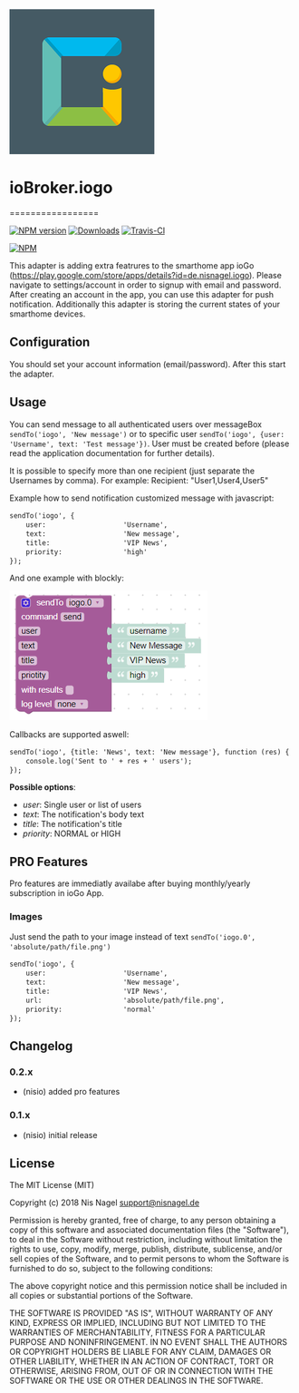 ![Logo](admin/iogo.png)

# ioBroker.iogo
=================

[![NPM version](http://img.shields.io/npm/v/iobroker.iogo.svg)](https://www.npmjs.com/package/iobroker.iogo)
[![Downloads](https://img.shields.io/npm/dm/iobroker.iogo.svg)](https://www.npmjs.com/package/iobroker.iogo)
[![Travis-CI](http://img.shields.io/travis/nisiode/ioBroker.iogo/master.svg)](https://travis-ci.org/nisiode/ioBroker.iogo)

[![NPM](https://nodei.co/npm/iobroker.iogo.png?downloads=true)](https://nodei.co/npm/iobroker.iogo/)

This adapter is adding extra featrures to the smarthome app ioGo (https://play.google.com/store/apps/details?id=de.nisnagel.iogo).
Please navigate to settings/account in order to signup with email and password.
After creating an account in the app, you can use this adapter for push notification.
Additionally this adapter is storing the current states of your smarthome devices.

## Configuration
You should set your account information (email/password). After this start the adapter.

## Usage
You can send message to all authenticated users over messageBox ```sendTo('iogo', 'New message')```
or to specific user ```sendTo('iogo', {user: 'Username', text: 'Test message'})```.
User must be created before (please read the application documentation for further details).

It is possible to specify more than one recipient (just separate the Usernames by comma). For example: Recipient: "User1,User4,User5"

Example how to send notification customized message with javascript:
```
sendTo('iogo', {
    user:                   'Username',
    text:                   'New message',
    title:                  'VIP News',
    priority:               'high'
});
```

And one example with blockly:

![blockly](img/blockly.png)

Callbacks are supported aswell:
```
sendTo('iogo', {title: 'News', text: 'New message'}, function (res) {
    console.log('Sent to ' + res + ' users');
});
```

**Possible options**:
- *user*: Single user or list of users
- *text*: The notification's body text
- *title*: The notification's title
- *priority*: NORMAL or HIGH

## PRO Features

Pro features are immediatly availabe after buying monthly/yearly subscription in ioGo App.

### Images ###
Just send the path to your image instead of text ```sendTo('iogo.0', 'absolute/path/file.png')```
```
sendTo('iogo', {
    user:                   'Username',
    text:                   'New message',
    title:                  'VIP News',
    url:                    'absolute/path/file.png',
    priority:               'normal'
});
```

## Changelog

### 0.2.x
* (nisio) added pro features

### 0.1.x
* (nisio) initial release

## License
The MIT License (MIT)

Copyright (c) 2018 Nis Nagel <support@nisnagel.de>

Permission is hereby granted, free of charge, to any person obtaining a copy
of this software and associated documentation files (the "Software"), to deal
in the Software without restriction, including without limitation the rights
to use, copy, modify, merge, publish, distribute, sublicense, and/or sell
copies of the Software, and to permit persons to whom the Software is
furnished to do so, subject to the following conditions:

The above copyright notice and this permission notice shall be included in
all copies or substantial portions of the Software.

THE SOFTWARE IS PROVIDED "AS IS", WITHOUT WARRANTY OF ANY KIND, EXPRESS OR
IMPLIED, INCLUDING BUT NOT LIMITED TO THE WARRANTIES OF MERCHANTABILITY,
FITNESS FOR A PARTICULAR PURPOSE AND NONINFRINGEMENT. IN NO EVENT SHALL THE
AUTHORS OR COPYRIGHT HOLDERS BE LIABLE FOR ANY CLAIM, DAMAGES OR OTHER
LIABILITY, WHETHER IN AN ACTION OF CONTRACT, TORT OR OTHERWISE, ARISING FROM,
OUT OF OR IN CONNECTION WITH THE SOFTWARE OR THE USE OR OTHER DEALINGS IN
THE SOFTWARE.

